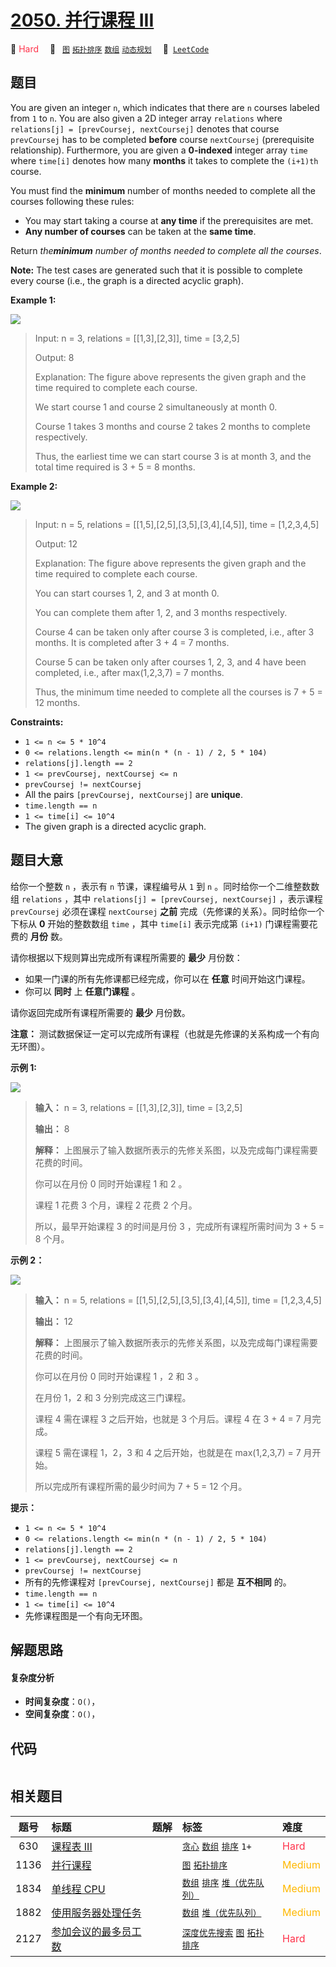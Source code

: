 # [2050. 并行课程 III](https://leetcode.com/problems/parallel-courses-iii)

🔴 <font color=#ff334b>Hard</font>&emsp; 🔖&ensp; [`图`](/outline/tag/graph.md) [`拓扑排序`](/outline/tag/topological-sort.md) [`数组`](/outline/tag/array.md) [`动态规划`](/outline/tag/dynamic-programming.md)&emsp; 🔗&ensp;[`LeetCode`](https://leetcode.com/problems/parallel-courses-iii)

## 题目

You are given an integer `n`, which indicates that there are `n` courses
labeled from `1` to `n`. You are also given a 2D integer array `relations`
where `relations[j] = [prevCoursej, nextCoursej]` denotes that course
`prevCoursej` has to be completed **before** course `nextCoursej`
(prerequisite relationship). Furthermore, you are given a **0-indexed**
integer array `time` where `time[i]` denotes how many **months** it takes to
complete the `(i+1)th` course.

You must find the **minimum** number of months needed to complete all the
courses following these rules:

  * You may start taking a course at **any time** if the prerequisites are met.
  * **Any number of courses** can be taken at the **same time**.

Return _the**minimum** number of months needed to complete all the courses_.

**Note:** The test cases are generated such that it is possible to complete
every course (i.e., the graph is a directed acyclic graph).



**Example 1:**

**![](https://assets.leetcode.com/uploads/2021/10/07/ex1.png)**

> Input: n = 3, relations = [[1,3],[2,3]], time = [3,2,5]
> 
> Output: 8
> 
> Explanation: The figure above represents the given graph and the time required to complete each course. 
> 
> We start course 1 and course 2 simultaneously at month 0.
> 
> Course 1 takes 3 months and course 2 takes 2 months to complete respectively.
> 
> Thus, the earliest time we can start course 3 is at month 3, and the total time required is 3 + 5 = 8 months.

**Example 2:**

**![](https://assets.leetcode.com/uploads/2021/10/07/ex2.png)**

> Input: n = 5, relations = [[1,5],[2,5],[3,5],[3,4],[4,5]], time = [1,2,3,4,5]
> 
> Output: 12
> 
> Explanation: The figure above represents the given graph and the time required to complete each course.
> 
> You can start courses 1, 2, and 3 at month 0.
> 
> You can complete them after 1, 2, and 3 months respectively.
> 
> Course 4 can be taken only after course 3 is completed, i.e., after 3 months. It is completed after 3 + 4 = 7 months.
> 
> Course 5 can be taken only after courses 1, 2, 3, and 4 have been completed, i.e., after max(1,2,3,7) = 7 months.
> 
> Thus, the minimum time needed to complete all the courses is 7 + 5 = 12 months.

**Constraints:**

  * `1 <= n <= 5 * 10^4`
  * `0 <= relations.length <= min(n * (n - 1) / 2, 5 * 104)`
  * `relations[j].length == 2`
  * `1 <= prevCoursej, nextCoursej <= n`
  * `prevCoursej != nextCoursej`
  * All the pairs `[prevCoursej, nextCoursej]` are **unique**.
  * `time.length == n`
  * `1 <= time[i] <= 10^4`
  * The given graph is a directed acyclic graph.


## 题目大意

给你一个整数 `n` ，表示有 `n` 节课，课程编号从 `1` 到 `n` 。同时给你一个二维整数数组 `relations` ，其中
`relations[j] = [prevCoursej, nextCoursej]` ，表示课程 `prevCoursej` 必须在课程
`nextCoursej` **之前**  完成（先修课的关系）。同时给你一个下标从 **0**  开始的整数数组 `time` ，其中 `time[i]`
表示完成第 `(i+1)` 门课程需要花费的 **月份**  数。

请你根据以下规则算出完成所有课程所需要的 **最少**  月份数：

  * 如果一门课的所有先修课都已经完成，你可以在 **任意**  时间开始这门课程。
  * 你可以 **同时**  上 **任意门课程**  。

请你返回完成所有课程所需要的 **最少**  月份数。

**注意：** 测试数据保证一定可以完成所有课程（也就是先修课的关系构成一个有向无环图）。



**示例  1:**

**![](https://assets.leetcode.com/uploads/2021/10/07/ex1.png)**

> 
> 
> 
> 
> 
> **输入：** n = 3, relations = [[1,3],[2,3]], time = [3,2,5]
> 
> **输出：** 8
> 
> **解释：** 上图展示了输入数据所表示的先修关系图，以及完成每门课程需要花费的时间。
> 
> 你可以在月份 0 同时开始课程 1 和 2 。
> 
> 课程 1 花费 3 个月，课程 2 花费 2 个月。
> 
> 所以，最早开始课程 3 的时间是月份 3 ，完成所有课程所需时间为 3 + 5 = 8 个月。
> 
> 

**示例 2：**

**![](https://assets.leetcode.com/uploads/2021/10/07/ex2.png)**

> 
> 
> 
> 
> 
> **输入：** n = 5, relations = [[1,5],[2,5],[3,5],[3,4],[4,5]], time = [1,2,3,4,5]
> 
> **输出：** 12
> 
> **解释：** 上图展示了输入数据所表示的先修关系图，以及完成每门课程需要花费的时间。
> 
> 你可以在月份 0 同时开始课程 1 ，2 和 3 。
> 
> 在月份 1，2 和 3 分别完成这三门课程。
> 
> 课程 4 需在课程 3 之后开始，也就是 3 个月后。课程 4 在 3 + 4 = 7 月完成。
> 
> 课程 5 需在课程 1，2，3 和 4 之后开始，也就是在 max(1,2,3,7) = 7 月开始。
> 
> 所以完成所有课程所需的最少时间为 7 + 5 = 12 个月。
> 
> 



**提示：**

  * `1 <= n <= 5 * 10^4`
  * `0 <= relations.length <= min(n * (n - 1) / 2, 5 * 104)`
  * `relations[j].length == 2`
  * `1 <= prevCoursej, nextCoursej <= n`
  * `prevCoursej != nextCoursej`
  * 所有的先修课程对 `[prevCoursej, nextCoursej]` 都是 **互不相同**  的。
  * `time.length == n`
  * `1 <= time[i] <= 10^4`
  * 先修课程图是一个有向无环图。


## 解题思路

#### 复杂度分析

- **时间复杂度**：`O()`，
- **空间复杂度**：`O()`，

## 代码

```javascript

```

## 相关题目

<!-- prettier-ignore -->
| 题号 | 标题 | 题解 | 标签 | 难度 |
| :------: | :------ | :------: | :------ | :------ |
| 630 | [课程表 III](https://leetcode.com/problems/course-schedule-iii) |  |  [`贪心`](/outline/tag/greedy.md) [`数组`](/outline/tag/array.md) [`排序`](/outline/tag/sorting.md) `1+` | <font color=#ff334b>Hard</font> |
| 1136 | [并行课程](https://leetcode.com/problems/parallel-courses) |  |  [`图`](/outline/tag/graph.md) [`拓扑排序`](/outline/tag/topological-sort.md) | <font color=#ffb800>Medium</font> |
| 1834 | [单线程 CPU](https://leetcode.com/problems/single-threaded-cpu) |  |  [`数组`](/outline/tag/array.md) [`排序`](/outline/tag/sorting.md) [`堆（优先队列）`](/outline/tag/heap-priority-queue.md) | <font color=#ffb800>Medium</font> |
| 1882 | [使用服务器处理任务](https://leetcode.com/problems/process-tasks-using-servers) |  |  [`数组`](/outline/tag/array.md) [`堆（优先队列）`](/outline/tag/heap-priority-queue.md) | <font color=#ffb800>Medium</font> |
| 2127 | [参加会议的最多员工数](https://leetcode.com/problems/maximum-employees-to-be-invited-to-a-meeting) |  |  [`深度优先搜索`](/outline/tag/depth-first-search.md) [`图`](/outline/tag/graph.md) [`拓扑排序`](/outline/tag/topological-sort.md) | <font color=#ff334b>Hard</font> |

<style>
.blue {
    background-color: #096dd9;
    padding: 0.25rem 0.5rem;
    margin: 0;
    font-size: 0.85em;
    border-radius: 3px;
    color: white;
    font-weight: 500;
}
table th:first-of-type { width: 10%; }
table th:nth-of-type(2) { width: 35%; }
table th:nth-of-type(3) { width: 10%; }
table th:nth-of-type(4) { width: 35%; }
table th:nth-of-type(5) { width: 10%; }
</style>
